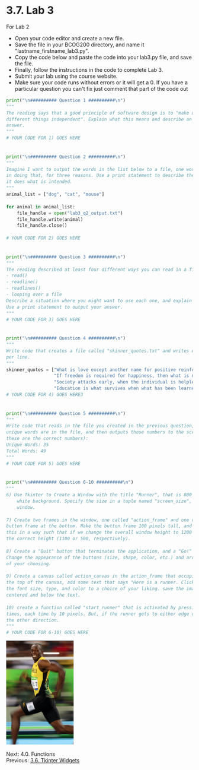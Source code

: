 # 3.7. Lab 3

For Lab 2
- Open your code editor and create a new file. 
- Save the file in your BCOG200 directory, and name it "lastname_firstname_lab3.py". 
- Copy the code below and paste the code into your lab3.py file, and save the file.
- Finally, follow the instructions in the code to complete Lab 3.
- Submit your lab using the course website.
- Make sure your code runs without errors or it will get a 0. If you have a particular question you can't fix
    just comment that part of the code out


```python
print("\n########## Question 1 ##########\n")
"""
The reading says that a good principle of software design is to "make different pieces of code that do 
different things independent". Explain what this means and describe an example. Use a print statement to output your
answer.
"""
# YOUR CODE FOR 1) GOES HERE


print("\n########## Question 2 ##########\n")
"""
Imagine I want to output the words in the list below to a file, one word per line. The code below does not succeed 
in doing that, for three reasons. Use a print statement to describe the three problems, and then fix the code so that 
it does what is intended.
"""
animal_list = ["dog", "cat", "mouse"]

for animal in animal_list:
    file_handle = open("lab3_q2_output.txt")
    file_handle.write(animal)
    file_handle.close()

# YOUR CODE FOR 2) GOES HERE


print("\n########## Question 3 ##########\n")
"""
The reading described at least four different ways you can read in a file.
- read()
- readline()
- readlines()
- looping over a file
Describe a situation where you might want to use each one, and explain why that is a good choice for the situation.
Use a print statement to output your answer.
"""
# YOUR CODE FOR 3) GOES HERE


print("\n########## Question 4 ##########\n")
"""
Write code that creates a file called "skinner_quotes.txt" and writes each of these quotes to the file, one quote
per line.
"""
skinner_quotes = ["What is love except another name for positive reinforcement? Or vice versa.",
                  "If freedom is required for happiness, then what is necessary is to provide the illusion of freedom.",
                  "Society attacks early, when the individual is helpless.",
                  "Education is what survives when what has been learned has been forgotten."]
# YOUR CODE FOR 4) GOES HERE3


print("\n########## Question 5 ##########\n")
"""
Write code that reads in the file you created in the previous question, and counts how many total words and how many 
unique words are in the file, and then outputs those numbers to the screen. Your answer should look like this (and 
these are the correct numbers):
Unique Words: 35
Total Words: 49
"""
# YOUR CODE FOR 5) GOES HERE


print("\n########## Question 6-10 ##########\n")
"""
6) Use Tkinter to Create a Window with the title "Runner", that is 800 pixels wide, 600 pixels tall, and that has a
    white background. Specify the size in a tuple named "screen_size", and use that tuple to control the size of the
    window.

7) Create two frames in the window, one called "action_frame" and one called "button_frame". Use .grid() to position the 
button frame at the bottom. Make the button frame 100 pixels tall, and the action frame the remainder (700). But code 
this in a way such that if we change the overall window height to 1200 pixels or 600 pixels, the action frame remains 
the correct height (1100 or 500, respectively).

8) Create a "Quit" button that terminates the application, and a "Go!" button (whose action we will implement later). 
Change the appearance of the buttons (size, shape, color, etc.) and arrange these buttons in the button frame in a manner 
of your choosing.

9) Create a canvas called action_canvas in the action_frame that occupies the entirety of the frame. Centered and at 
the top of the canvas, add some text that says "Here is a runner. Click the 'Go!' button to make them run." Change 
the font size, type, and color to a choice of your liking. save the image at the bottom, and then add it to the canvas 
centered and below the text.

10) create a function called "start_runner" that is activated by pressing the "Go!" button. Make the image move 500 
times, each time by 10 pixels. But, if the runner gets to either edge of the screen, have the image start moving in
the other direction.
"""
# YOUR CODE FOR 6-10) GOES HERE


```
![A picture of the fastest runner in the world](../images/runner.gif)


Next: 4.0. Functions<br>
Previous: [3.6. Tkinter Widgets](3.6.%20Tkinter%20Widgets.md)
